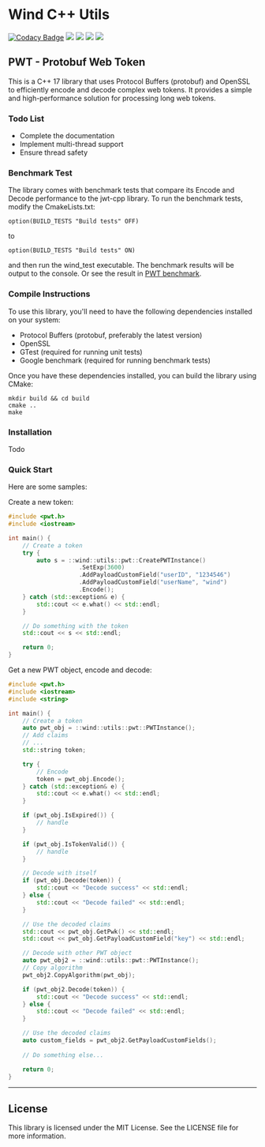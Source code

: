 # Wind C++ Utils

[![Codacy Badge](https://app.codacy.com/project/badge/Grade/2fd79761fbd446fb9c85377bf2b9820d)](https://www.codacy.com/gh/Wind-318/wind/dashboard?utm_source=github.com&amp;utm_medium=referral&amp;utm_content=Wind-318/wind&amp;utm_campaign=Badge_Grade) ![](https://img.shields.io/codecov/c/github/Wind-318/wind) ![](https://img.shields.io/github/license/Wind-318/wind) ![](https://img.shields.io/github/actions/workflow/status/Wind-318/wind/main.yml) ![](https://img.shields.io/github/stars/Wind-318/wind?style=plastic)

## PWT - Protobuf Web Token

This is a C++ 17 library that uses Protocol Buffers (protobuf) and OpenSSL to efficiently encode and decode complex web tokens. It provides a simple and high-performance solution for processing long web tokens.

### Todo List
- Complete the documentation
- Implement multi-thread support
- Ensure thread safety

### Benchmark Test
The library comes with benchmark tests that compare its Encode and Decode performance to the jwt-cpp library. To run the benchmark tests, modify the CmakeLists.txt:
```
option(BUILD_TESTS "Build tests" OFF)
```
to
```
option(BUILD_TESTS "Build tests" ON)
```
and then run the wind_test executable. The benchmark results will be output to the console. Or see the result in [PWT benchmark](docs/utils/pwt_benchmark.md).

### Compile Instructions

To use this library, you'll need to have the following dependencies installed on your system:

- Protocol Buffers (protobuf, preferably the latest version)
- OpenSSL
- GTest (required for running unit tests)
- Google benchmark (required for running benchmark tests)

Once you have these dependencies installed, you can build the library using CMake:
```
mkdir build && cd build
cmake ..
make
```

### Installation
Todo

### Quick Start
Here are some samples:

Create a new token:
```cpp
#include <pwt.h>
#include <iostream>

int main() {
    // Create a token
    try {
        auto s = ::wind::utils::pwt::CreatePWTInstance()
                    .SetExp(3600)
                    .AddPayloadCustomField("userID", "1234546")
                    .AddPayloadCustomField("userName", "wind")
                    .Encode();
    } catch (std::exception& e) {
        std::cout << e.what() << std::endl;
    }

    // Do something with the token
    std::cout << s << std::endl;

    return 0;
}
```
Get a new PWT object, encode and decode:  
```cpp
#include <pwt.h>
#include <iostream>
#include <string>

int main() {
    // Create a token
    auto pwt_obj = ::wind::utils::pwt::PWTInstance();
    // Add claims
    // ...
    std::string token;

    try {
        // Encode
        token = pwt_obj.Encode();
    } catch (std::exception& e) {
        std::cout << e.what() << std::endl;
    }

    if (pwt_obj.IsExpired()) {
        // handle
    }

    if (pwt_obj.IsTokenValid()) {
        // handle
    }

    // Decode with itself
    if (pwt_obj.Decode(token)) {
        std::cout << "Decode success" << std::endl;
    } else {
        std::cout << "Decode failed" << std::endl;
    }

    // Use the decoded claims
    std::cout << pwt_obj.GetPwk() << std::endl;
    std::cout << pwt_obj.GetPayloadCustomField("key") << std::endl;

    // Decode with other PWT object
    auto pwt_obj2 = ::wind::utils::pwt::PWTInstance();
    // Copy algorithm
    pwt_obj2.CopyAlgorithm(pwt_obj);

    if (pwt_obj2.Decode(token)) {
        std::cout << "Decode success" << std::endl;
    } else {
        std::cout << "Decode failed" << std::endl;
    }

    // Use the decoded claims
    auto custom_fields = pwt_obj2.GetPayloadCustomFields();
    
    // Do something else...

    return 0;
}
```

***
## License
This library is licensed under the MIT License. See the LICENSE file for more information.
